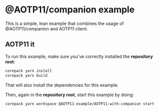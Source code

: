 # @AOTP11/companion example

This is a simple, lean example that combines the usage of @AOTP11/companion and AOTP11 client.

## AOTP11 it

To run this example, make sure you've correctly installed the **repository root**:

```bash
corepack yarn install
corepack yarn build
```

That will also install the dependencies for this example.

Then, again in the **repository root**, start this example by doing:

```bash
corepack yarn workspace @AOTP11-example/AOTP11-with-companion start
```
